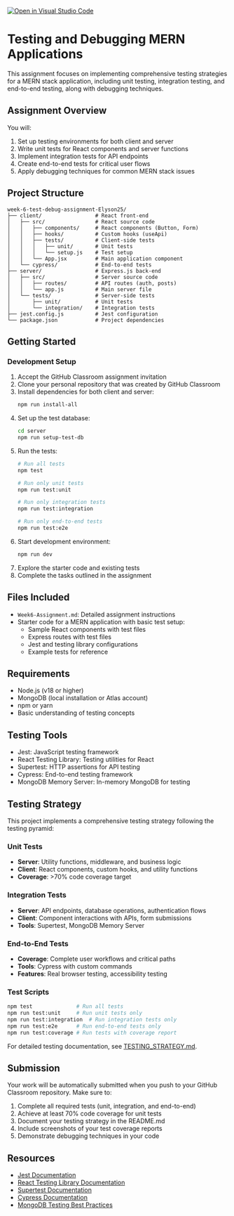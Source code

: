 [![Open in Visual Studio Code](https://classroom.github.com/assets/open-in-vscode-2e0aaae1b6195c2367325f4f02e2d04e9abb55f0b24a779b69b11b9e10269abc.svg)](https://classroom.github.com/online_ide?assignment_repo_id=19962347&assignment_repo_type=AssignmentRepo)
# Testing and Debugging MERN Applications

This assignment focuses on implementing comprehensive testing strategies for a MERN stack application, including unit testing, integration testing, and end-to-end testing, along with debugging techniques.

## Assignment Overview

You will:
1. Set up testing environments for both client and server
2. Write unit tests for React components and server functions
3. Implement integration tests for API endpoints
4. Create end-to-end tests for critical user flows
5. Apply debugging techniques for common MERN stack issues

## Project Structure

```
week-6-test-debug-assignment-Elyson25/
├── client/                 # React front-end
│   ├── src/                # React source code
│   │   ├── components/     # React components (Button, Form)
│   │   ├── hooks/          # Custom hooks (useApi)
│   │   ├── tests/          # Client-side tests
│   │   │   ├── unit/       # Unit tests
│   │   │   └── setup.js    # Test setup
│   │   └── App.jsx         # Main application component
│   └── cypress/            # End-to-end tests
├── server/                 # Express.js back-end
│   ├── src/                # Server source code
│   │   ├── routes/         # API routes (auth, posts)
│   │   └── app.js          # Main server file
│   └── tests/              # Server-side tests
│       ├── unit/           # Unit tests
│       └── integration/    # Integration tests
├── jest.config.js          # Jest configuration
└── package.json            # Project dependencies
```

## Getting Started

### Development Setup

1. Accept the GitHub Classroom assignment invitation
2. Clone your personal repository that was created by GitHub Classroom
3. Install dependencies for both client and server:
   ```bash
   npm run install-all
   ```
4. Set up the test database:
   ```bash
   cd server
   npm run setup-test-db
   ```
5. Run the tests:
   ```bash
   # Run all tests
   npm test
   
   # Run only unit tests
   npm run test:unit
   
   # Run only integration tests
   npm run test:integration
   
   # Run only end-to-end tests
   npm run test:e2e
   ```
6. Start development environment:
   ```bash
   npm run dev
   ```
7. Explore the starter code and existing tests
8. Complete the tasks outlined in the assignment



## Files Included

- `Week6-Assignment.md`: Detailed assignment instructions
- Starter code for a MERN application with basic test setup:
  - Sample React components with test files
  - Express routes with test files
  - Jest and testing library configurations
  - Example tests for reference

## Requirements

- Node.js (v18 or higher)
- MongoDB (local installation or Atlas account)
- npm or yarn
- Basic understanding of testing concepts

## Testing Tools

- Jest: JavaScript testing framework
- React Testing Library: Testing utilities for React
- Supertest: HTTP assertions for API testing
- Cypress: End-to-end testing framework
- MongoDB Memory Server: In-memory MongoDB for testing

## Testing Strategy

This project implements a comprehensive testing strategy following the testing pyramid:

### Unit Tests
- **Server**: Utility functions, middleware, and business logic
- **Client**: React components, custom hooks, and utility functions
- **Coverage**: >70% code coverage target

### Integration Tests
- **Server**: API endpoints, database operations, authentication flows
- **Client**: Component interactions with APIs, form submissions
- **Tools**: Supertest, MongoDB Memory Server

### End-to-End Tests
- **Coverage**: Complete user workflows and critical paths
- **Tools**: Cypress with custom commands
- **Features**: Real browser testing, accessibility testing

### Test Scripts
```bash
npm test              # Run all tests
npm run test:unit     # Run unit tests only
npm run test:integration  # Run integration tests only
npm run test:e2e      # Run end-to-end tests only
npm run test:coverage # Run tests with coverage report
```

For detailed testing documentation, see [TESTING_STRATEGY.md](TESTING_STRATEGY.md).

## Submission

Your work will be automatically submitted when you push to your GitHub Classroom repository. Make sure to:

1. Complete all required tests (unit, integration, and end-to-end)
2. Achieve at least 70% code coverage for unit tests
3. Document your testing strategy in the README.md
4. Include screenshots of your test coverage reports
5. Demonstrate debugging techniques in your code

## Resources

- [Jest Documentation](https://jestjs.io/docs/getting-started)
- [React Testing Library Documentation](https://testing-library.com/docs/react-testing-library/intro/)
- [Supertest Documentation](https://github.com/visionmedia/supertest)
- [Cypress Documentation](https://docs.cypress.io/)
- [MongoDB Testing Best Practices](https://www.mongodb.com/blog/post/mongodb-testing-best-practices) 